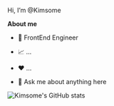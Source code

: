 Hi, I’m @Kimsome

**About me**

- 💼 FrontEnd Engineer

- 📈 ...

- ❤️ ...

- 💬 Ask me about anything here

![Kimsome's GitHub stats](https://github-readme-stats.vercel.app/api?username=kimsome&count_private=true&show_icons=true&theme=tokyonight)
